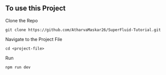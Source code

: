 ## To use this Project 
Clone the Repo
```
git clone https://github.com/AtharvaMaskar26/SuperFluid-Tutorial.git 
```
Navigate to the Project File
```
cd <project-file>
```
Run
```
npm run dev
```
